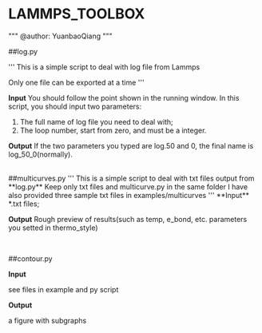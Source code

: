 # LAMMPS_TOOLBOX

"""
@author: YuanbaoQiang
"""

##log.py

'''
This is a simple script to deal with log file from Lammps

Only one file can be exported at a time
'''

**Input**
You should follow the point shown in the running window.
In this script, you should input two parameters:

1. The full name of log file you need to deal with;
2. The loop number, start from zero, and must be a integer.

**Output**
If the two parameters you typed are log.50 and 0, the final name is log_50_0(normally).

 <br />
##multicurves.py
'''
This is a simple script to deal with txt files output from **log.py**
Keep only txt files and multicurve.py in the same folder
I have also provided three sample txt files in examples/multicurves
'''
**Input**
*.txt files;

**Output**
Rough preview of results(such as temp, e_bond, etc. parameters you setted in thermo_style)

 <br />

##contour.py

**Input**

see files in example and py script

**Output**

a figure with subgraphs